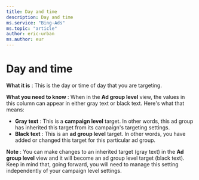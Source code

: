 ```yaml
---
title: Day and time
description: Day and time
ms.service: "Bing-Ads"
ms.topic: "article"
author: eric-urban
ms.author: eur
---
```


# Day and time

**What it is** : This is the day or time of day that you are targeting.

**What you need to know** : When in the **Ad group level** view, the values in this column can appear in either gray text or black text. Here's what that means:
- **Gray text** : This is a **campaign level** target. In other words, this ad group has inherited this target from its campaign's targeting settings.
- **Black text** : This is an **ad group level** target. In other words, you have added or changed this target for this particular ad group.

**Note** : You can make changes to an inherited target (gray text) in the **Ad group level** view and it will become an ad group level target (black text). Keep in mind that, going forward, you will need to manage this setting independently of your campaign level settings.


